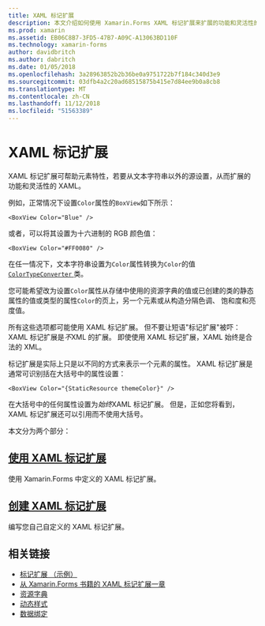 ```yaml
---
title: XAML 标记扩展
description: 本文介绍如何使用 Xamarin.Forms XAML 标记扩展来扩展的功能和灵活性的 XAML 元素特性，若要从文本字符串以外的源设置，从而。
ms.prod: xamarin
ms.assetid: EB06C8B7-3FD5-47B7-A09C-A13063BD110F
ms.technology: xamarin-forms
author: davidbritch
ms.author: dabritch
ms.date: 01/05/2018
ms.openlocfilehash: 3a28963852b2b36be0a9751722b7f184c340d3e9
ms.sourcegitcommit: 03dfb4a2c20ad68515875b415e7d84ee9b0a8cb8
ms.translationtype: MT
ms.contentlocale: zh-CN
ms.lasthandoff: 11/12/2018
ms.locfileid: "51563389"
---
```

# <a name="xaml-markup-extensions"></a>XAML 标记扩展

XAML 标记扩展可帮助元素特性，若要从文本字符串以外的源设置，从而扩展的功能和灵活性的 XAML。

例如，正常情况下设置`Color`属性的`BoxView`如下所示：

```xaml
<BoxView Color="Blue" />
```

或者，可以将其设置为十六进制的 RGB 颜色值：

```xaml
<BoxView Color="#FF0080" />
```

在任一情况下，文本字符串设置为`Color`属性转换为`Color`的值[ `ColorTypeConverter` ](xref:Xamarin.Forms.ColorTypeConverter)类。

您可能希望改为设置`Color`属性从存储中使用的资源字典的值或已创建的类的静态属性的值或类型的属性`Color`的页上，另一个元素或从构造分隔色调、 饱和度和亮度值。

所有这些选项都可能使用 XAML 标记扩展。 但不要让短语"标记扩展"被吓： XAML 标记扩展是*不*XML 的扩展。 即使使用 XAML 标记扩展，XAML 始终是合法的 XML。

标记扩展是实际上只是以不同的方式来表示一个元素的属性。 XAML 标记扩展是通常可识别括在大括号中的属性设置：

```xaml
<BoxView Color="{StaticResource themeColor}" />
```

在大括号中的任何属性设置为*始终*XAML 标记扩展。 但是，正如您将看到，XAML 标记扩展还可以引用而不使用大括号。

本文分为两个部分：

## <a name="consuming-xaml-markup-extensionsconsumingmd"></a>[使用 XAML 标记扩展](consuming.md)  

使用 Xamarin.Forms 中定义的 XAML 标记扩展。

## <a name="creating-xaml-markup-extensionscreatingmd"></a>[创建 XAML 标记扩展](creating.md)

编写您自己自定义的 XAML 标记扩展。



## <a name="related-links"></a>相关链接

- [标记扩展 （示例）](https://developer.xamarin.com/samples/xamarin-forms/XAML/MarkupExtensions/)
- [从 Xamarin.Forms 书籍的 XAML 标记扩展一章](~/xamarin-forms/creating-mobile-apps-xamarin-forms/summaries/chapter10.md)
- [资源字典](~/xamarin-forms/xaml/resource-dictionaries.md)
- [动态样式](~/xamarin-forms/user-interface/styles/dynamic.md)
- [数据绑定](~/xamarin-forms/app-fundamentals/data-binding/index.md)
